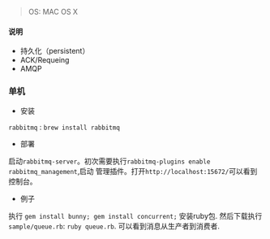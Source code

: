 > OS: MAC OS X

#### 说明

* 持久化（persistent）
* ACK/Requeing
* AMQP


### 单机

* 安装

`rabbitmq` : `brew install rabbitmq `

* 部署

 启动`rabbitmq-server`。初次需要执行`rabbitmq-plugins enable rabbitmq_management`,启动
 管理插件。打开`http://localhost:15672/`可以看到控制台。

* 例子

执行 `gem install bunny; gem install concurrent;` 安装ruby包. 然后下载执行`sample/queue.rb`:
`ruby queue.rb`. 可以看到消息从生产者到消费者.



